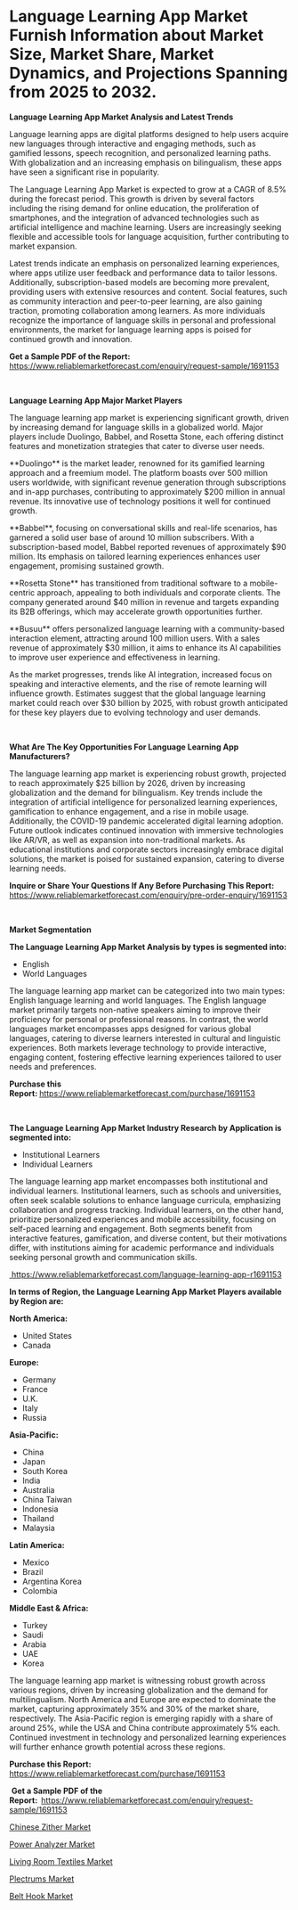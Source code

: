 <p><h1>Language Learning App Market Furnish Information about Market Size, Market Share, Market Dynamics, and Projections Spanning from 2025 to 2032.</h1></p><p><strong>Language Learning App Market Analysis and Latest Trends</strong></p>
<p><p>Language learning apps are digital platforms designed to help users acquire new languages through interactive and engaging methods, such as gamified lessons, speech recognition, and personalized learning paths. With globalization and an increasing emphasis on bilingualism, these apps have seen a significant rise in popularity.</p><p>The Language Learning App Market is expected to grow at a CAGR of 8.5% during the forecast period. This growth is driven by several factors including the rising demand for online education, the proliferation of smartphones, and the integration of advanced technologies such as artificial intelligence and machine learning. Users are increasingly seeking flexible and accessible tools for language acquisition, further contributing to market expansion.</p><p>Latest trends indicate an emphasis on personalized learning experiences, where apps utilize user feedback and performance data to tailor lessons. Additionally, subscription-based models are becoming more prevalent, providing users with extensive resources and content. Social features, such as community interaction and peer-to-peer learning, are also gaining traction, promoting collaboration among learners. As more individuals recognize the importance of language skills in personal and professional environments, the market for language learning apps is poised for continued growth and innovation.</p></p>
<p><strong>Get a Sample PDF of the Report:&nbsp;</strong> <a href="https://www.reliablemarketforecast.com/enquiry/request-sample/1691153?utm_campaign=1167&utm_medium=2&utm_source=Github&utm_content=ia&utm_term=26032025&utm_id=language-learning-app">https://www.reliablemarketforecast.com/enquiry/request-sample/1691153</a></p>
<p>&nbsp;</p>
<p><strong>Language Learning App Major Market Players</strong></p>
<p><p>The language learning app market is experiencing significant growth, driven by increasing demand for language skills in a globalized world. Major players include Duolingo, Babbel, and Rosetta Stone, each offering distinct features and monetization strategies that cater to diverse user needs.</p><p>**Duolingo** is the market leader, renowned for its gamified learning approach and a freemium model. The platform boasts over 500 million users worldwide, with significant revenue generation through subscriptions and in-app purchases, contributing to approximately $200 million in annual revenue. Its innovative use of technology positions it well for continued growth.</p><p>**Babbel**, focusing on conversational skills and real-life scenarios, has garnered a solid user base of around 10 million subscribers. With a subscription-based model, Babbel reported revenues of approximately $90 million. Its emphasis on tailored learning experiences enhances user engagement, promising sustained growth.</p><p>**Rosetta Stone** has transitioned from traditional software to a mobile-centric approach, appealing to both individuals and corporate clients. The company generated around $40 million in revenue and targets expanding its B2B offerings, which may accelerate growth opportunities further.</p><p>**Busuu** offers personalized language learning with a community-based interaction element, attracting around 100 million users. With a sales revenue of approximately $30 million, it aims to enhance its AI capabilities to improve user experience and effectiveness in learning.</p><p>As the market progresses, trends like AI integration, increased focus on speaking and interactive elements, and the rise of remote learning will influence growth. Estimates suggest that the global language learning market could reach over $30 billion by 2025, with robust growth anticipated for these key players due to evolving technology and user demands.</p></p>
<p>&nbsp;</p>
<p><strong>What Are The Key Opportunities For Language Learning App Manufacturers?</strong></p>
<p><p>The language learning app market is experiencing robust growth, projected to reach approximately $25 billion by 2026, driven by increasing globalization and the demand for bilingualism. Key trends include the integration of artificial intelligence for personalized learning experiences, gamification to enhance engagement, and a rise in mobile usage. Additionally, the COVID-19 pandemic accelerated digital learning adoption. Future outlook indicates continued innovation with immersive technologies like AR/VR, as well as expansion into non-traditional markets. As educational institutions and corporate sectors increasingly embrace digital solutions, the market is poised for sustained expansion, catering to diverse learning needs.</p></p>
<p><strong>Inquire or Share Your Questions If Any Before Purchasing This Report:</strong> <a href="https://www.reliablemarketforecast.com/enquiry/pre-order-enquiry/1691153?utm_campaign=1167&utm_medium=2&utm_source=Github&utm_content=ia&utm_term=26032025&utm_id=language-learning-app">https://www.reliablemarketforecast.com/enquiry/pre-order-enquiry/1691153</a></p>
<p>&nbsp;</p>
<p><strong>Market Segmentation</strong></p>
<p><strong>The Language Learning App Market Analysis by types is segmented into:</strong></p>
<p><ul><li>English</li><li>World Languages</li></ul></p>
<p><p>The language learning app market can be categorized into two main types: English language learning and world languages. The English language market primarily targets non-native speakers aiming to improve their proficiency for personal or professional reasons. In contrast, the world languages market encompasses apps designed for various global languages, catering to diverse learners interested in cultural and linguistic experiences. Both markets leverage technology to provide interactive, engaging content, fostering effective learning experiences tailored to user needs and preferences.</p></p>
<p><strong>Purchase this Report:&nbsp;</strong><a href="https://www.reliablemarketforecast.com/purchase/1691153?utm_campaign=1167&utm_medium=2&utm_source=Github&utm_content=ia&utm_term=26032025&utm_id=language-learning-app">https://www.reliablemarketforecast.com/purchase/1691153</a></p>
<p>&nbsp;</p>
<p><strong>The Language Learning App Market Industry Research by Application is segmented into:</strong></p>
<p><ul><li>Institutional Learners</li><li>Individual Learners</li></ul></p>
<p><p>The language learning app market encompasses both institutional and individual learners. Institutional learners, such as schools and universities, often seek scalable solutions to enhance language curricula, emphasizing collaboration and progress tracking. Individual learners, on the other hand, prioritize personalized experiences and mobile accessibility, focusing on self-paced learning and engagement. Both segments benefit from interactive features, gamification, and diverse content, but their motivations differ, with institutions aiming for academic performance and individuals seeking personal growth and communication skills.</p></p>
<p><a href="https://www.reliablemarketforecast.com/language-learning-app-r1691153?utm_campaign=1167&utm_medium=2&utm_source=Github&utm_content=ia&utm_term=26032025&utm_id=language-learning-app">&nbsp;https://www.reliablemarketforecast.com/language-learning-app-r1691153</a></p>
<p><strong>In terms of Region, the Language Learning App Market Players available by Region are:</strong></p>
<p>
    <p> <strong> North America: </strong>
        <ul>
            <li>United States</li>
            <li>Canada</li>
        </ul>
        </p> 
    <p> <strong> Europe: </strong>
        <ul>
            <li>Germany</li>
            <li>France</li>
            <li>U.K.</li>
            <li>Italy</li>
            <li>Russia</li>
        </ul>
        </p> 
    <p> <strong> Asia-Pacific: </strong>
        <ul>
            <li>China</li>
            <li>Japan</li>
            <li>South Korea</li>
            <li>India</li>
            <li>Australia</li>
            <li>China Taiwan</li>
            <li>Indonesia</li>
            <li>Thailand</li>
            <li>Malaysia</li>
        </ul>
        </p> 
    <p> <strong> Latin America: </strong>
        <ul>
            <li>Mexico</li>
            <li>Brazil</li>
            <li>Argentina Korea</li>
            <li>Colombia</li>
        </ul>
        </p> 
    <p> <strong> Middle East & Africa: </strong>
        <ul>
            <li>Turkey</li>
            <li>Saudi</li>
            <li>Arabia</li>
            <li>UAE</li>
            <li>Korea</li>
        </ul>
    </p>
    </p>
<p><p>The language learning app market is witnessing robust growth across various regions, driven by increasing globalization and the demand for multilingualism. North America and Europe are expected to dominate the market, capturing approximately 35% and 30% of the market share, respectively. The Asia-Pacific region is emerging rapidly with a share of around 25%, while the USA and China contribute approximately 5% each. Continued investment in technology and personalized learning experiences will further enhance growth potential across these regions.</p></p>
<p><strong>Purchase this Report: </strong><a href="https://www.reliablemarketforecast.com/purchase/1691153?utm_campaign=1167&utm_medium=2&utm_source=Github&utm_content=ia&utm_term=26032025&utm_id=language-learning-app">https://www.reliablemarketforecast.com/purchase/1691153</a></p>
<p>&nbsp;<strong>Get a Sample PDF of the Report:&nbsp;&nbsp;</strong><a href="https://www.reliablemarketforecast.com/enquiry/request-sample/1691153?utm_campaign=1167&utm_medium=2&utm_source=Github&utm_content=ia&utm_term=26032025&utm_id=language-learning-app">https://www.reliablemarketforecast.com/enquiry/request-sample/1691153</a></p>
<p><strong></strong></p>
<p><p><a href="https://github.com/khifzaba/Market-Research-Report-List-1/blob/main/chinese-zither-market.md?utm_campaign=1167&utm_medium=2&utm_source=Github&utm_content=ia&utm_term=26032025&utm_id=language-learning-app">Chinese Zither Market</a></p><p><a href="https://github.com/nkomdaumis16/Market-Research-Report-List-1/blob/main/power-analyzer-market.md?utm_campaign=1167&utm_medium=2&utm_source=Github&utm_content=ia&utm_term=26032025&utm_id=language-learning-app">Power Analyzer Market</a></p><p><a href="https://github.com/ioniafidian4/Market-Research-Report-List-1/blob/main/living-room-textiles-market.md?utm_campaign=1167&utm_medium=2&utm_source=Github&utm_content=ia&utm_term=26032025&utm_id=language-learning-app">Living Room Textiles Market</a></p><p><a href="https://github.com/dumanelina6v/Market-Research-Report-List-1/blob/main/plectrums-market.md?utm_campaign=1167&utm_medium=2&utm_source=Github&utm_content=ia&utm_term=26032025&utm_id=language-learning-app">Plectrums Market</a></p><p><a href="https://github.com/welfmimon/Market-Research-Report-List-1/blob/main/belt-hook-market.md?utm_campaign=1167&utm_medium=2&utm_source=Github&utm_content=ia&utm_term=26032025&utm_id=language-learning-app">Belt Hook Market</a></p></p>